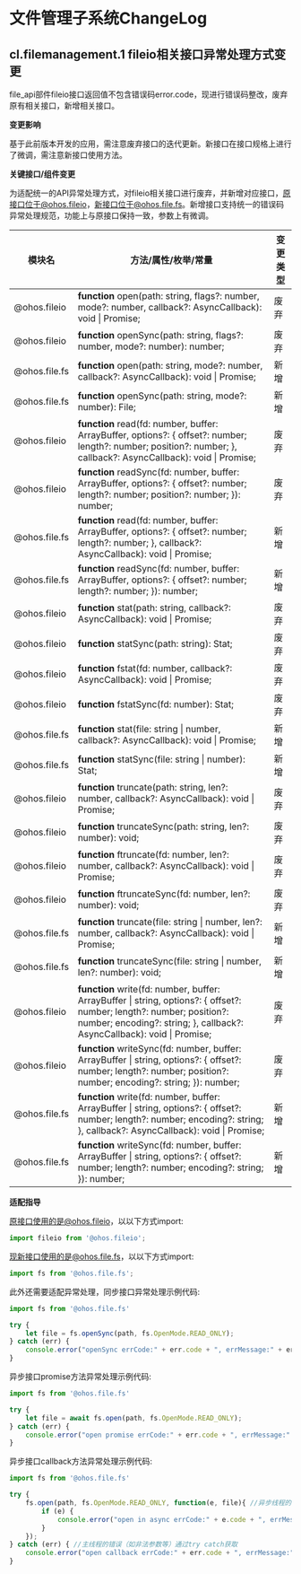 # 文件管理子系统ChangeLog

## cl.filemanagement.1 fileio相关接口异常处理方式变更

file_api部件fileio接口返回值不包含错误码error.code，现进行错误码整改，废弃原有相关接口，新增相关接口。

**变更影响**

基于此前版本开发的应用，需注意废弃接口的迭代更新。新接口在接口规格上进行了微调，需注意新接口使用方法。

**关键接口/组件变更**

为适配统一的API异常处理方式，对fileio相关接口进行废弃，并新增对应接口，原接口位于@ohos.fileio，新接口位于@ohos.file.fs。新增接口支持统一的错误码异常处理规范，功能上与原接口保持一致，参数上有微调。

| 模块名                    | 方法/属性/枚举/常量                                          | 变更类型 |
| ------------------------- | ------------------------------------------------------------ | -------- |
| @ohos.fileio        |  **function** open(path: string, flags?: number, mode?: number, callback?: AsyncCallback<number>): void \| Promise<number>; | 废弃     |
| @ohos.fileio        |  **function** openSync(path: string, flags?: number, mode?: number): number; | 废弃     |
| @ohos.file.fs |  **function**  open(path: string, mode?: number, callback?: AsyncCallback<File>): void \| Promise<File>; | 新增     |
| @ohos.file.fs |  **function** openSync(path: string, mode?: number): File; | 新增     |
| @ohos.fileio        |  **function** read(fd: number, buffer: ArrayBuffer, options?: { offset?: number; length?: number; position?: number; }, callback?: AsyncCallback<ReadOut>): void \| Promise<ReadOut>; | 废弃     |
| @ohos.fileio        |  **function** readSync(fd: number, buffer: ArrayBuffer, options?: { offset?: number; length?: number; position?: number; }): number; | 废弃     |
| @ohos.file.fs |  **function** read(fd: number, buffer: ArrayBuffer, options?: { offset?: number; length?: number; }, callback?: AsyncCallback<number>): void \| Promise<number>; | 新增     |
| @ohos.file.fs |  **function** readSync(fd: number, buffer: ArrayBuffer, options?: { offset?: number; length?: number; }): number; | 新增     |
| @ohos.fileio        |  **function** stat(path: string, callback?: AsyncCallback<Stat>): void \| Promise<Stat>; | 废弃     |
| @ohos.fileio        |  **function** statSync(path: string): Stat; | 废弃     |
| @ohos.fileio        |  **function** fstat(fd: number, callback?: AsyncCallback<Stat>): void \| Promise<Stat>; | 废弃     |
| @ohos.fileio        |  **function** fstatSync(fd: number): Stat; | 废弃     |
| @ohos.file.fs |  **function** stat(file: string \| number, callback?: AsyncCallback<Stat>): void \| Promise<Stat>; | 新增     |
| @ohos.file.fs |  **function** statSync(file: string \| number): Stat; | 新增     |
| @ohos.fileio        |  **function** truncate(path: string, len?: number, callback?: AsyncCallback<void>): void \| Promise<void>; | 废弃     |
| @ohos.fileio        |  **function** truncateSync(path: string, len?: number): void; | 废弃     |
| @ohos.fileio        |  **function** ftruncate(fd: number, len?: number, callback?: AsyncCallback<void>): void \| Promise<void>; | 废弃     |
| @ohos.fileio        |  **function** ftruncateSync(fd: number, len?: number): void; | 废弃     |
| @ohos.file.fs |  **function** truncate(file: string \| number, len?: number, callback?: AsyncCallback<void>): void \| Promise<void>; | 新增     |
| @ohos.file.fs |  **function** truncateSync(file: string \| number, len?: number): void; | 新增     |
| @ohos.fileio        |  **function** write(fd: number, buffer: ArrayBuffer \| string, options?: { offset?: number; length?: number; position?: number; encoding?: string; }, callback?: AsyncCallback<number>): void \| Promise<void>; | 废弃     |
| @ohos.fileio        |  **function** writeSync(fd: number, buffer: ArrayBuffer \| string, options?: { offset?: number; length?: number; position?: number; encoding?: string; }): number; | 废弃     |
| @ohos.file.fs |  **function** write(fd: number, buffer: ArrayBuffer \| string, options?: { offset?: number; length?: number; encoding?: string; }, callback?: AsyncCallback<number>): void \| Promise<void>; | 新增     |
| @ohos.file.fs |  **function** writeSync(fd: number, buffer: ArrayBuffer \| string, options?: { offset?: number; length?: number; encoding?: string; }): number; | 新增     |

**适配指导**

原接口使用的是@ohos.fileio，以以下方式import:

```js
import fileio from '@ohos.fileio';
```

现新接口使用的是@ohos.file.fs，以以下方式import:

```js
import fs from '@ohos.file.fs';
```

此外还需要适配异常处理，同步接口异常处理示例代码:
```js
import fs from '@ohos.file.fs'

try {
    let file = fs.openSync(path, fs.OpenMode.READ_ONLY);
} catch (err) {
    console.error("openSync errCode:" + err.code + ", errMessage:" + err.message);
}
```
异步接口promise方法异常处理示例代码:
```js
import fs from '@ohos.file.fs'

try {
    let file = await fs.open(path, fs.OpenMode.READ_ONLY);
} catch (err) {
    console.error("open promise errCode:" + err.code + ", errMessage:" + err.message);
}
```

异步接口callback方法异常处理示例代码:
```js
import fs from '@ohos.file.fs'

try {
    fs.open(path, fs.OpenMode.READ_ONLY, function(e, file){ //异步线程的错误（如系统调用等）在回调中获取
        if (e) {
            console.error("open in async errCode:" + e.code + ", errMessage:" + e.message);
        }
    });
} catch (err) { //主线程的错误（如非法参数等）通过try catch获取
    console.error("open callback errCode:" + err.code + ", errMessage:" + err.message);
}
```


<!--no_check-->